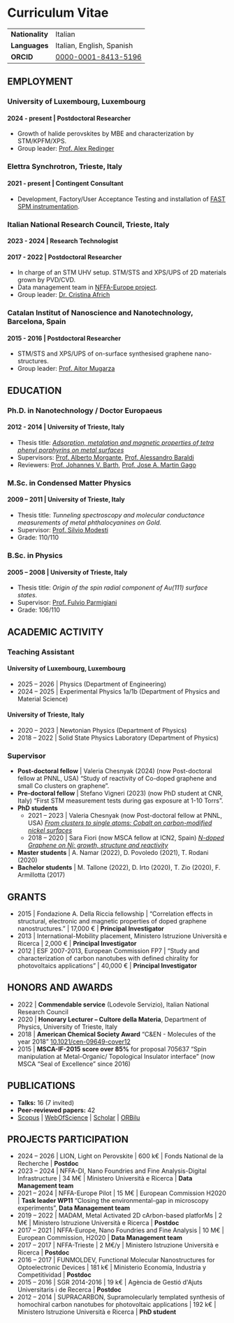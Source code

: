 # Curriculum Vitae

| | |
|---|---|
| **Nationality** | Italian |
| **Languages** | Italian, English, Spanish |
| **ORCID** | [0000-0001-8413-5196](https://orcid.org/0000-0001-8413-5196) |

## EMPLOYMENT

### University of Luxembourg, Luxembourg
#### 2024 - present | Postdoctoral Researcher
  - Growth of halide perovskites by MBE and characterization by STM/KPFM/XPS.
  - Group leader: [Prof. Alex Redinger](https://orcid.org/0000-0002-2958-3102)

### Elettra Synchrotron, Trieste, Italy
#### 2021 - present | Contingent Consultant
  - Development, Factory/User Acceptance Testing and installation of [FAST SPM instrumentation](http://fastmodule.iom.cnr.it/).

### Italian National Research Council, Trieste, Italy
#### 2023 - 2024 | Research Technologist
#### 2017 - 2022 | Postdoctoral Researcher
  - In charge of an STM UHV setup. STM/STS and XPS/UPS of 2D materials grown by PVD/CVD.
  - Data management team in [NFFA-Europe project](https://nffa.eu/).
  - Group leader: [Dr. Cristina Africh](https://orcid.org/0000-0002-1922-2557)

### Catalan Institut of Nanoscience and Nanotechnology, Barcelona, Spain
#### 2015 - 2016 | Postdoctoral Researcher
  - STM/STS and XPS/UPS of on-surface synthesised graphene nano-structures.
  - Group leader: [Prof. Aitor Mugarza](https://orcid.org/0000-0002-2698-885X)

## EDUCATION

### Ph.D. in Nanotechnology / Doctor Europaeus
#### 2012 - 2014 | University of Trieste, Italy
  - Thesis title: [*Adsorption, metalation and magnetic properties of tetra phenyl porphyrins on metal surfaces*](http://hdl.handle.net/10077/10898)
  - Supervisors: [Prof. Alberto Morgante](https://orcid.org/0000-0001-9021-2944), [Prof. Alessandro Baraldi](https://orcid.org/0000-0001-5690-9668)
  - Reviewers: [Prof. Johannes V. Barth](https://orcid.org/0000-0002-6270-2150), [Prof. Jose A. Martin Gago](https://orcid.org/0000-0003-2663-491X)

### M.Sc. in Condensed Matter Physics
#### 2009 – 2011 | University of Trieste, Italy
  - Thesis title: *Tunneling spectroscopy and molecular conductance measurements of metal phthalocyanines on Gold.*
  - Supervisor: [Prof. Silvio Modesti](https://orcid.org/0000-0002-4563-0853)
  - Grade: 110/110

### B.Sc. in Physics
#### 2005 – 2008 | University of Trieste, Italy
  - Thesis title: *Origin of the spin radial component of Au(111) surface states.*
  - Supervisor: [Prof. Fulvio Parmigiani](https://orcid.org/0000-0001-9529-7406)
  - Grade: 106/110

## ACADEMIC ACTIVITY

### Teaching Assistant

#### University of Luxembourg, Luxembourg
  - 2025 – 2026 | Physics (Department of Engineering)
  - 2024 – 2025 | Experimental Physics 1a/1b (Department of Physics and Material Science)

#### University of Trieste, Italy
  - 2020 – 2023 | Newtonian Physics (Department of Physics)
  - 2018 – 2022 | Solid State Physics Laboratory (Department of Physics)

### Supervisor

  - **Post-doctoral fellow** | Valeria Chesnyak (2024) (now Post-doctoral fellow at PNNL, USA) “Study of reactivity of Co-doped graphene and small Co clusters on graphene”.
  - **Pre-doctoral fellow** | Stefano Vigneri (2023) (now PhD student at CNR, Italy) “First STM measurement tests during gas exposure at 1-10 Torrs”.
  - **PhD students**
    - 2021 – 2023 | Valeria Chesnyak (now Post-doctoral fellow at PNNL, USA) [*From clusters to single atoms: Cobalt on carbon-modified nickel surfaces*](https://hdl.handle.net/11368/3069228)
    - 2018 – 2020 | Sara Fiori (now MSCA fellow at ICN2, Spain) [*N-doped Graphene on Ni: growth, structure and reactivity*](https://hdl.handle.net/11368/2982138)
  - **Master students** | A. Namar (2022), D. Povoledo (2021), T. Rodani (2020)
  - **Bachelor students** | M. Tallone (2022), D. Irto (2020), T. Zio (2020), F. Armillotta (2017)

## GRANTS

  - 2015 | Fondazione A. Della Riccia fellowship | “Correlation effects in structural, electronic and magnetic properties of doped graphene nanostructures.” | 17,000 € | **Principal Investigator**
  - 2013 | International-Mobility placement, Ministero Istruzione Università e Ricerca | 2,000 € | **Principal Investigator**
  - 2012 | ESF 2007-2013, European Commission FP7 | “Study and characterization of carbon nanotubes with defined chirality for photovoltaics applications” | 40,000 € | **Principal Investigator**

## HONORS AND AWARDS

  - 2022 | **Commendable service** (Lodevole Servizio), Italian National Research Council
  - 2020 | **Honorary Lecturer – Cultore della Materia**, Department of Physics, University of Trieste, Italy
  - 2018 | **American Chemical Society Award** “C&EN - Molecules of the year 2018” [10.1021/cen-09649-cover12](https://doi.org/10.1021/cen-09649-cover12)
  - 2015 | **MSCA-IF-2015 score over 85%** for proposal 705637 “Spin manipulation at Metal-Organic/ Topological Insulator interface” (now MSCA “Seal of Excellence” since 2016)

## PUBLICATIONS

- **Talks:** 16 (7 invited)
- **Peer-reviewed papers:** 42
- [Scopus](https://www.scopus.com/authid/detail.uri?authorId=36659668800) | [WebOfScience](https://www.webofscience.com/wos/author/record/J-9767-2015) | [Scholar](https://scholar.google.com.sg/citations?user=actP_ccAAAAJ&hl=en) | [ORBilu](https://orbilu.uni.lu/profile?uid=50079594)

## PROJECTS PARTICIPATION

  - 2024 – 2026 | LION, Light on Perovskite | 600 k€ | Fonds National de la Recherche | **Postdoc**
  - 2023 – 2024 | NFFA-DI, Nano Foundries and Fine Analysis-Digital Infrastructure | 34 M€ | Ministero Università e Ricerca | **Data Management team**
  - 2021 – 2024 | NFFA-Europe Pilot | 15 M€ | European Commission H2020 | **Task leader WP11** “Closing the environmental-gap in microscopy experiments”, **Data Management team**
  - 2019 – 2022 | MADAM, Metal Activated 2D cArbon-based platforMs | 2 M€ | Ministero Istruzione Università e Ricerca | **Postdoc**
  - 2017 – 2021 | NFFA-Europe, Nano Foundries and Fine Analysis | 10 M€ | European Commission, H2020 | **Data Management team**
  - 2017 – 2017 | NFFA-Trieste | 2 M€/y | Ministero Istruzione Università e Ricerca | **Postdoc**
  - 2016 – 2017 | FUNMOLDEV, Functional Molecular Nanostructures for Optoelectronic Devices | 181 k€ | Ministerio Economía, Industria y Competitividad | **Postdoc**
  - 2015 – 2016 | SGR 2014-2016 | 19 k€ | Agència de Gestió d'Ajuts Universitaris i de Recerca | **Postdoc**
  - 2012 – 2014 | SUPRACARBON, Supramolecularly templated synthesis of homochiral carbon nanotubes for photovoltaic applications | 192 k€ | Ministero Istruzione Università e Ricerca | **PhD student**
